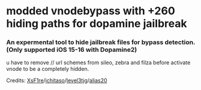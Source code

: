 modded vnodebypass with +260 hiding paths for dopamine jailbreak
=====================

### An expermental tool to hide jailbreak files for bypass detection. (Only supported iOS 15-16 with Dopamine2)

u have to remove // url schemes from sileo, zebra and filza before activate vnode to be a completely hidden.

Credits: [XsF1re](https://github.com/XsF1re)/[ichitaso](https://github.com/ichitaso)/[level3tjg](https://github.com/level3tjg)/[alias20](https://gitlab.com/alias20)

